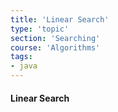 ```yaml
---
title: 'Linear Search'
type: 'topic'
section: 'Searching'
course: 'Algorithms'
tags:
- java
---
```

#### Linear Search








